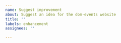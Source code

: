```yaml
---
name: Suggest improvement
about: Suggest an idea for the dom-events website
title: ''
labels: enhancement
assignees: ''

---
```



